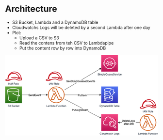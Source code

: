 # Architecture

* S3 Bucket, Lambda and a DynamoDB table
* Cloudwatchs Logs will be deleted by a second Lambda after one day
* Plot:
  * Upload a CSV to S3
  * Read the contens from teh CSV to Lambdapipe
  * Put the content row by row into DynamoDB

![Diagramm](./architecture.png)
